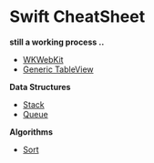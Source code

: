 **Swift CheatSheet**
===================
**still a working process ..**
 - [WKWebKit](https://github.com/ErezMizrahi/SwiftCheatSheet/tree/master/SwiftCheatSheet/WKWebKit)
 - [Generic TableView](https://github.com/ErezMizrahi/SwiftCheatSheet/tree/master/SwiftCheatSheet/Generic%20TableView)
 
 **Data Structures**
 
 - [Stack](https://github.com/ErezMizrahi/SwiftCheatSheet/tree/master/SwiftCheatSheet/Data%20Structures/Stack)
 - [Queue](https://github.com/ErezMizrahi/SwiftCheatSheet/tree/master/SwiftCheatSheet/Data%20Structures/Queue)
 
 **Algorithms**
 
 - [Sort](https://github.com/ErezMizrahi/SwiftCheatSheet/tree/master/SwiftCheatSheet/Algorithms)
 
